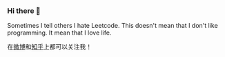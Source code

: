 ### Hi there 👋

Sometimes I tell others I hate Leetcode. This doesn't mean that I don't like programming. It mean that I love life.

在[微博](https://weibo.com/u/5123436051)和[知乎](https://www.zhihu.com/people/ma-hao-qu)上都可以关注我！


<!--
**Mahaoqu/Mahaoqu** is a ✨ _special_ ✨ repository because its `README.md` (this file) appears on your GitHub profile.

Here are some ideas to get you started:

- 🔭 I’m currently working on ...
- 🌱 I’m currently learning ...
- 👯 I’m looking to collaborate on ...
- 🤔 I’m looking for help with ...
- 💬 Ask me about ...
- 📫 How to reach me: ...
- 😄 Pronouns: ...
- ⚡ Fun fact: ...
-->
